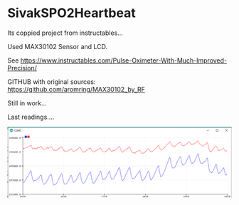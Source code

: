 # SivakSPO2Heartbeat
Its coppied project from instructables...

Used MAX30102 Sensor and LCD.

See https://www.instructables.com/Pulse-Oximeter-With-Much-Improved-Precision/

GITHUB with original sources: https://github.com/aromring/MAX30102_by_RF

Still in work...

Last readings....

![alt text](https://github.com/sjsivo/Sivak-SPO2-Heartbeat-Sensor/blob/main/lastreading.png?raw=true)

